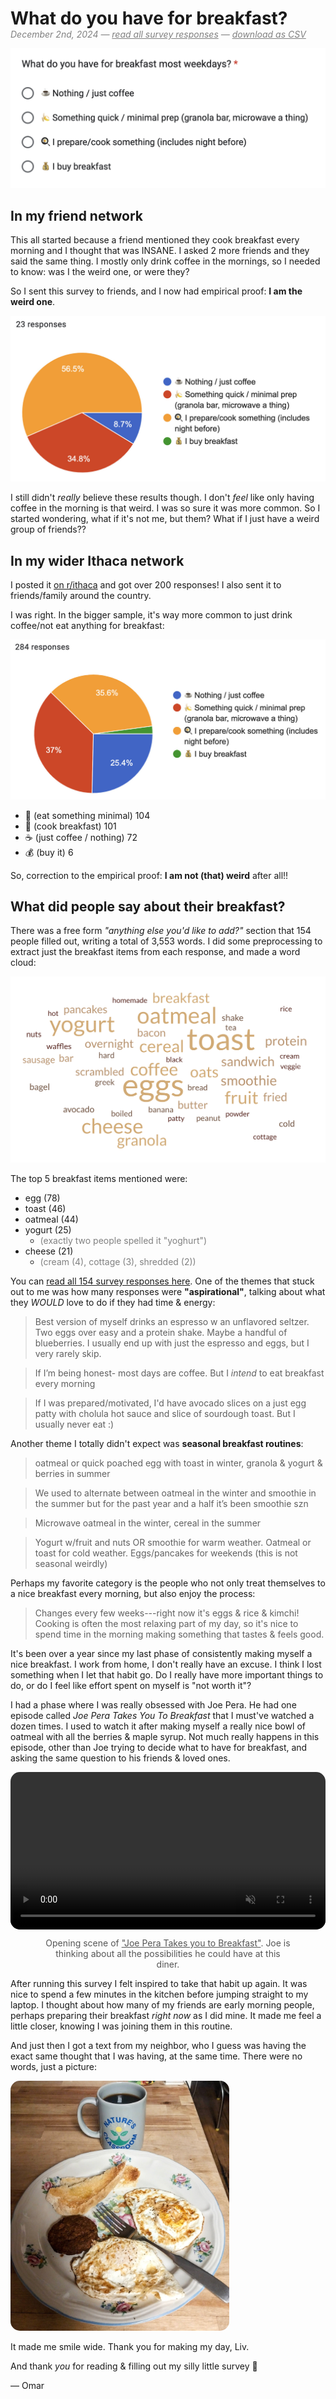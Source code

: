 <h1 style="margin-bottom:0px">
 What do you have for breakfast?
</h1>

<meta property="og:image" content="images/word-cloud.png">

<p style="color:gray; font-style:italic; margin-top:0px">
December 2nd, 2024 — <a href="assets/breakfast-responses.html" target="_blank" style="color:gray">read all survey responses</a> — <a href="assets/1_breakfast.csv" target="_blank" style="color:gray">download as CSV</a> 
</p>

![](images/breakfast.png)

## In my friend network

This all started because a friend mentioned they cook breakfast every morning and I thought that was INSANE. I asked 2 more friends and they said the same thing. I mostly only drink coffee in the mornings, so I needed to know: was I the weird one, or were they?

So I sent this survey to friends, and I now had empirical proof: **I am  the weird one**.

![](images/breakfast_results_friends.jpeg)

I still didn't _really_ believe these results though. I don't _feel_ like only having coffee in the morning is that weird. I was so sure it was more common. So I started wondering, what if it's not me, but them? What if I just have a weird group of friends??

## In my wider Ithaca network

I posted it [on r/ithaca](https://www.reddit.com/r/ithaca/comments/1h5s4oe/what_do_you_have_for_breakfast_most_days/
) and got over 200 responses! I also sent it to friends/family around the country. 

I was right. In the bigger sample, it's way more common to just drink coffee/not eat anything for breakfast:

![](images/breakfast_results.jpeg)

- 🍌 (eat something minimal) 104
- 🍳 (cook breakfast) 101 
- ☕️ (just coffee / nothing) 72
- 💰 (buy it) 6

So, correction to the empirical proof: **I am not (that) weird** after all!!

<!-- I don't think the 6 people who 💰 buy breakfast most days are "the 1%", because, first of all, they are technically the 2%. Second,  -->

## What did people say about their breakfast?

There was a free form _"anything else you'd like to add?"_ section that 154 people filled out, writing a total of 3,553 words. I did some preprocessing to extract just the breakfast items from each response, and made a word cloud:

![](images/word-cloud.png)

The top 5 breakfast items mentioned were: 

- egg (78)
- toast (46)
- oatmeal (44)
- yogurt (25) 
  - <span style="color:gray">(exactly two people spelled it "yoghurt")</span>
- cheese (21)
  - <span style="color:gray">(cream (4), cottage (3), shredded (2))</span>

You can <a href="assets/breakfast-responses.html" target="_blank">read all 154 survey responses here</a>. One of the themes that stuck out to me was how many responses were **"aspirational"**, talking about what they _WOULD_ love to do if they had time & energy:

> Best version of myself drinks an espresso w an unflavored seltzer. Two eggs over easy and a protein shake. Maybe a handful of blueberries. I usually end up with just the espresso and eggs, but I very rarely skip.

> If I’m being honest- most days are coffee. But I *intend* to eat breakfast every morning

> If I was prepared/motivated, I'd have avocado slices on a just egg patty with cholula hot sauce and slice of sourdough toast. But I usually never eat :)

Another theme I totally didn't expect was **seasonal breakfast routines**:

> oatmeal or quick poached egg with toast in winter, granola & yogurt & berries in summer

> We used to alternate between oatmeal in the winter and smoothie in the summer but for the past year and a half it’s been smoothie szn

> Microwave oatmeal in the winter, cereal in the summer

> Yogurt w/fruit and nuts OR smoothie for warm weather. Oatmeal or toast for cold weather. Eggs/pancakes for weekends (this is not seasonal weirdly)

Perhaps my favorite category is the people who not only treat themselves to a nice breakfast every morning, but also enjoy the process:

> Changes every few weeks---right now it's eggs & rice & kimchi! Cooking is often the most relaxing part of my day, so it's nice to spend time in the morning making something that tastes & feels good.

It's been over a year since my last phase of consistently making myself a nice breakfast. I work from home, I don't really have an excuse. I think I lost something when I let that habit go. Do I really have more important things to do, or do I feel like effort spent on myself is "not worth it"? 

I had a phase where I was really obsessed with Joe Pera. He had one episode called _Joe Pera Takes You To Breakfast_ that I must've watched a dozen times. I used to watch it after making myself a really nice bowl of oatmeal with all the berries & maple syrup. Not much really happens in this episode, other than Joe trying to decide what to have for breakfast, and asking the same question to his friends & loved ones.

<center>
    <video style="width: 100%; max-width:600px; border-radius: 15px;" src="assets/joe-pera-breakfast.mp4" autoplay="autoplay" muted loop></video>
    <p style="margin-top: 10px; font-size: 14px; color: #555; max-width:400px;">
        Opening scene of <a href="https://www.youtube.com/watch?v=gFmwV7_i4Lk" target="_blank" style="color:#555; text-decoration:underline">"Joe Pera Takes you to Breakfast"</a>. Joe is thinking about all the possibilities he could have at this diner. 
    </p>
</center>

After running this survey I felt inspired to take that habit up again. It was nice to spend a few minutes in the kitchen before jumping straight to my laptop. I thought about how many of my friends are early morning people, perhaps preparing their breakfast _right now_ as I did mine. It made me feel a little closer, knowing I was joining them in this routine.

And just then I got a text from my neighbor, who I guess was having the exact same thought that I was having, at the same time. There were no words, just a picture:

<img src="images/neighbor-breakfast.jpeg"
    style="max-width:350px; border-radius: 15px;"
/>

It made me smile wide. Thank you for making my day, Liv. 

And thank _you_ for reading & filling out my silly little survey 💜

— Omar

<!-- 
NOTES


- seasonally!!
- I learned what my friends were, felt a sense of connection making my own breakfast
- how many were aspirational


- "why did it feel so good"

> I don’t know why it felt fun to type this out but it did.

- recommendations

> I drink smoothies, ensure, chobani, chatty cathy! (Best smoothies in ithaca is chatty Cathy)

- the funny stuff

> Either skip it entirely or a bowl of wheatabix / raisin bran (I promise I'm not 80)

> Cold Hawaiian pizza is the best breakfast food. I said what I said.

> breakfast is for weekends and vacations!

> 6 eggs, toast, blueberry/spinach smoothly. Every day for nearly 20 years



the greatest conviction!!!

> I ALWAYS eat breakfast. Never leave my house without eating. -->

